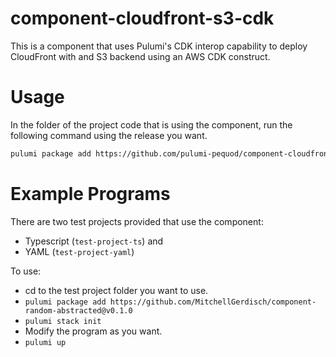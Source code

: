 # component-cloudfront-s3-cdk
This is a component that uses Pulumi's CDK interop capability to deploy CloudFront with and S3 backend using an AWS CDK construct.

# Usage

In the folder of the project code that is using the component, run the following command using the release you want.
```bash
pulumi package add https://github.com/pulumi-pequod/component-cloudfront-s3-cdk@v0.1.0
```

# Example Programs
There are two test projects provided that use the component:
- Typescript (`test-project-ts`) and 
- YAML (`test-project-yaml`)

To use:
* cd to the test project folder you want to use.
* `pulumi package add https://github.com/MitchellGerdisch/component-random-abstracted@v0.1.0`
* `pulumi stack init`
* Modify the program as you want.
* `pulumi up`

